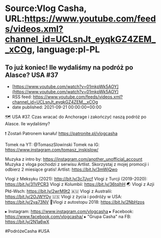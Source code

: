 # Source:Vlog Casha, URL:https://www.youtube.com/feeds/videos.xml?channel_id=UCLsnJt_eyqkGZ4ZEM__xCOg, language:pl-PL

## To już koniec! Ile wydaliśmy na podróż po Alasce? USA #37
 - [https://www.youtube.com/watch?v=01mkpWk5AOY](https://www.youtube.com/watch?v=01mkpWk5AOY)
 - RSS feed: https://www.youtube.com/feeds/videos.xml?channel_id=UCLsnJt_eyqkGZ4ZEM__xCOg
 - date published: 2021-09-21 00:00:00+00:00

🗺️ USA #37. Czas wracać do Anchorage i zakończyć naszą podróż po Alasce. Ile wydaliśmy?

❗ Zostań Patronem kanału!
https://patronite.pl/vlogcasha

Tomek na YT: @TomaszSlowinski 
Tomek na IG: https://www.instagram.com/tomasz_inskislow/

Muzyka z intro by: https://instagram.com/another_unofficial_account
Muzyka z vloga pochodzi z serwisu Artlist. Skorzystaj z mojej promocji i odbierz 2 miesiące gratis!
Artlist: https://bit.ly/3mWjQwo

Vlogi z Meksyku (2021): http://bit.ly/3c7Jycf
Vlogi z Turcji (2019-2020): https://bit.ly/31VPCR3
Vlogi z Kolumbii: https://bit.ly/36tqlhH
🌏 Vlogi z Azji Płd-Wsch: https://bit.ly/2wrM9t2
🇦🇺 Vlogi z Australii: https://bit.ly/2OJWYOy
🇺🇸 Vlogi z życia i podróży w USA: https://bit.ly/2ya73NV
🚙Vlogi z autostopu 2018: https://bit.ly/2NbHzos

▸ Instagram: https://www.instagram.com/vlogcasha
▸ Facebook: https://www.facebook.com/vlogcasha/
▸ "Grupa Casha" na FB: https://bit.ly/2N1a6wX

#PodróżeCasha #USA

